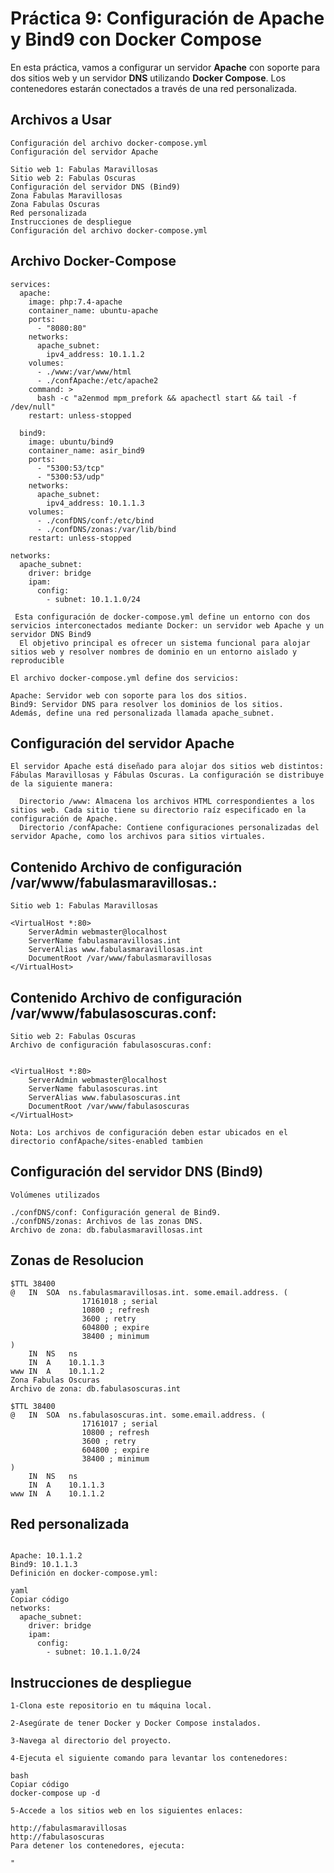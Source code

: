 # Práctica 9: Configuración de Apache y Bind9 con Docker Compose

En esta práctica, vamos a configurar un servidor **Apache** con soporte para dos sitios web y un servidor **DNS** utilizando **Docker Compose**. Los contenedores estarán conectados a través de una red personalizada.



## Archivos a Usar

```
Configuración del archivo docker-compose.yml
Configuración del servidor Apache

Sitio web 1: Fabulas Maravillosas
Sitio web 2: Fabulas Oscuras
Configuración del servidor DNS (Bind9)
Zona Fabulas Maravillosas
Zona Fabulas Oscuras
Red personalizada
Instrucciones de despliegue
Configuración del archivo docker-compose.yml
```


## Archivo Docker-Compose
```
services:
  apache:
    image: php:7.4-apache
    container_name: ubuntu-apache
    ports:
      - "8080:80"
    networks:
      apache_subnet:
        ipv4_address: 10.1.1.2
    volumes:
      - ./www:/var/www/html
      - ./confApache:/etc/apache2
    command: > 
      bash -c "a2enmod mpm_prefork && apachectl start && tail -f /dev/null"
    restart: unless-stopped

  bind9:
    image: ubuntu/bind9
    container_name: asir_bind9
    ports:
      - "5300:53/tcp"
      - "5300:53/udp"
    networks:
      apache_subnet:
        ipv4_address: 10.1.1.3
    volumes:
      - ./confDNS/conf:/etc/bind
      - ./confDNS/zonas:/var/lib/bind
    restart: unless-stopped

networks:
  apache_subnet:
    driver: bridge
    ipam:
      config:
        - subnet: 10.1.1.0/24
```
```
 Esta configuración de docker-compose.yml define un entorno con dos servicios interconectados mediante Docker: un servidor web Apache y un servidor DNS Bind9
  El objetivo principal es ofrecer un sistema funcional para alojar sitios web y resolver nombres de dominio en un entorno aislado y reproducible

El archivo docker-compose.yml define dos servicios:

Apache: Servidor web con soporte para los dos sitios.
Bind9: Servidor DNS para resolver los dominios de los sitios.
Además, define una red personalizada llamada apache_subnet.

```
## Configuración del servidor Apache
  ``` ContenidoVolúmenes utilizados
  El servidor Apache está diseñado para alojar dos sitios web distintos: Fábulas Maravillosas y Fábulas Oscuras. La configuración se distribuye de la siguiente manera:

    Directorio /www: Almacena los archivos HTML correspondientes a los sitios web. Cada sitio tiene su directorio raíz especificado en la configuración de Apache.
    Directorio /confApache: Contiene configuraciones personalizadas del servidor Apache, como los archivos para sitios virtuales.
```


## Contenido Archivo de configuración /var/www/fabulasmaravillosas.:
```
Sitio web 1: Fabulas Maravillosas

<VirtualHost *:80>
    ServerAdmin webmaster@localhost
    ServerName fabulasmaravillosas.int
    ServerAlias www.fabulasmaravillosas.int
    DocumentRoot /var/www/fabulasmaravillosas
</VirtualHost>
```

## Contenido Archivo de configuración /var/www/fabulasoscuras.conf:
```
Sitio web 2: Fabulas Oscuras
Archivo de configuración fabulasoscuras.conf:


<VirtualHost *:80>
    ServerAdmin webmaster@localhost
    ServerName fabulasoscuras.int
    ServerAlias www.fabulasoscuras.int
    DocumentRoot /var/www/fabulasoscuras
</VirtualHost>

Nota: Los archivos de configuración deben estar ubicados en el directorio confApache/sites-enabled tambien 
```

## Configuración del servidor DNS (Bind9)
```
Volúmenes utilizados

./confDNS/conf: Configuración general de Bind9.
./confDNS/zonas: Archivos de las zonas DNS.
Archivo de zona: db.fabulasmaravillosas.int
```

## Zonas de Resolucion 
```
$TTL 38400
@   IN  SOA  ns.fabulasmaravillosas.int. some.email.address. (
                17161018 ; serial
                10800 ; refresh
                3600 ; retry
                604800 ; expire
                38400 ; minimum
)
    IN  NS   ns
    IN  A    10.1.1.3
www IN  A    10.1.1.2
Zona Fabulas Oscuras
Archivo de zona: db.fabulasoscuras.int
```

```
$TTL 38400
@   IN  SOA  ns.fabulasoscuras.int. some.email.address. (
                17161017 ; serial
                10800 ; refresh
                3600 ; retry
                604800 ; expire
                38400 ; minimum
)
    IN  NS   ns
    IN  A    10.1.1.3
www IN  A    10.1.1.2
```

## Red personalizada
```La red apache_subnet conecta los servicios de forma aislada con direcciones IP asignadas manualmente:

Apache: 10.1.1.2
Bind9: 10.1.1.3
Definición en docker-compose.yml:

yaml
Copiar código
networks:
  apache_subnet:
    driver: bridge
    ipam:
      config:
        - subnet: 10.1.1.0/24
```

## Instrucciones de despliegue
```
1-Clona este repositorio en tu máquina local.

2-Asegúrate de tener Docker y Docker Compose instalados.

3-Navega al directorio del proyecto.

4-Ejecuta el siguiente comando para levantar los contenedores:

bash
Copiar código
docker-compose up -d

5-Accede a los sitios web en los siguientes enlaces:

http://fabulasmaravillosas
http://fabulasoscuras
Para detener los contenedores, ejecuta:

"
